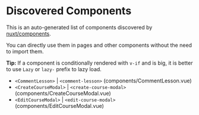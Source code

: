 # Discovered Components

This is an auto-generated list of components discovered by [nuxt/components](https://github.com/nuxt/components).

You can directly use them in pages and other components without the need to import them.

**Tip:** If a component is conditionally rendered with `v-if` and is big, it is better to use `Lazy` or `lazy-` prefix to lazy load.

- `<CommentLesson>` | `<comment-lesson>` (components/CommentLesson.vue)
- `<CreateCourseModal>` | `<create-course-modal>` (components/CreateCourseModal.vue)
- `<EditCourseModal>` | `<edit-course-modal>` (components/EditCourseModal.vue)
